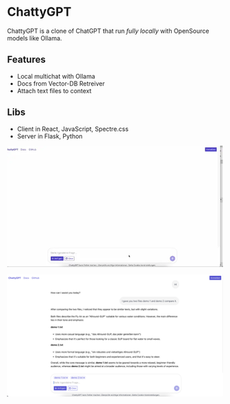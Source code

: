 # ChattyGPT

ChattyGPT is a clone of ChatGPT that run *fully locally* with OpenSource models like Ollama.

## Features

* Local multichat with Ollama
* Docs from Vector-DB Retreiver
* Attach text files to context

## Libs

* Client in React, JavaScript, Spectre.css
* Server in Flask, Python

![ChattyGPT Video](ChattyGPT.webp)

![ChattyGPT Screen](Screen.png)
